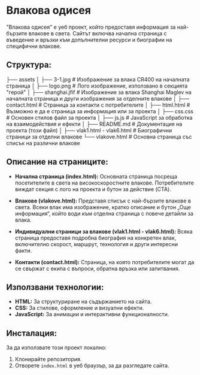 # Влакова одисея

"Влакова одисея" е уеб проект, който предоставя информация за най-бързите влакове в света. Сайтът включва начална страница с въведение и връзки към допълнителни ресурси и биографии на специфични влакове.

## Структура:
├── assets 
│ ├── 3-1.jpg # Изображение за влака CR400 на началната страница 
│ ├── logo.png # Лого изображение, използвано в секцията "герой" 
│ ├── shanghai.jfif # Изображение за влака Shanghai Maglev на началната страница и други изображения за отделните влакове 
│ ├── contact.html # Страница за контакти с потребителите 
│ ├── html.html # Възможно е да е страница за информация или за проекта 
│ ├── css.css # Основен стилов файл за проекта 
│ ├── js.js # JavaScript за обработка на взаимодействия и ефекти 
│ ├── README.md # Документация на проекта (този файл) 
│ ├── vlak1.html - vlak6.html # Биографични страници за отделни влакове 
└── vlakove.html # Основна страница със списък на различни влакове


## Описание на страниците:
- **Начална страница (index.html):** Основната страница посреща посетителите в света на високоскоростните влакове. Потребителите виждат секция с лого на проекта и бутон за действие (CTA).
  
- **Влакове (vlakove.html):** Представя списък с най-бързите влакове в света. Всеки влак има изображение, кратко описание и бутон „Още информация“, който води към отделна страница с повече детайли за влака.

- **Индивидуални страници за влакове (vlak1.html - vlak6.html):** Всяка страница предоставя подробна биография на конкретен влак, включително скорост, маршрут, технология и други интересни факти.

- **Контакти (contact.html):** Страница, на която потребителите могат да се свържат с екипа с въпроси, обратна връзка или запитвания.

## Използвани технологии:
- **HTML:** За структуриране на съдържанието на сайта.
- **CSS:** За стилове, оформление и визуални ефекти.
- **JavaScript:** За анимации и интерактивни функционалности.

## Инсталация:
За да използвате този проект локално:
1. Клонирайте репозитория.
2. Отворете `index.html` в уеб браузър, за да разгледате сайта.
